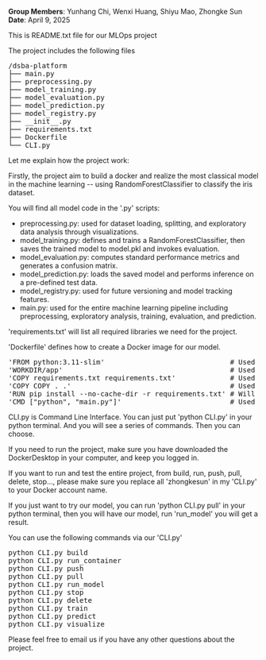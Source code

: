 **Group Members**: Yunhang Chi, Wenxi Huang, Shiyu Mao, Zhongke Sun  
**Date**: April 9, 2025  

This is README.txt file for our MLOps project

The project includes the following files

<pre>
/dsba-platform
├── main.py
├── preprocessing.py
├── model_training.py
├── model_evaluation.py
├── model_prediction.py
├── model_registry.py
├── __init__.py
├── requirements.txt
├── Dockerfile
└── CLI.py
</pre>



Let me explain how the project work:

Firstly, the project aim to build a docker and realize the most classical model in the machine learning -- using RandomForestClassifier to classify the iris dataset.

You will find all model code in the '.py' scripts:
- preprocessing.py: used for dataset loading, splitting, and exploratory data analysis through visualizations.
- model_training.py: defines and trains a RandomForestClassifier, then saves the trained model to model.pkl and invokes evaluation.
- model_evaluation.py: computes standard performance metrics and generates a confusion matrix.
- model_prediction.py: loads the saved model and performs inference on a pre-defined test data.
- model_registry.py: used for future versioning and model tracking features.
- main.py: used for the entire machine learning pipeline including preprocessing, exploratory analysis, training, evaluation, and prediction.

'requirements.txt' will list all required libraries we need for the project.

'Dockerfile' defines how to create a Docker image for our model. 
<pre>
'FROM python:3.11-slim'                              # Used to prepare a light python envrionment
'WORKDIR/app'                                        # Used to set working directory
'COPY requirements.txt requirements.txt'             # Used to copy local requirements.txt to image/app/requirements.txt
'COPY COPY . .'                                      # Used to copy functional '.py' scripts and configuration files to image/app
'RUN pip install --no-cache-dir -r requirements.txt' # Will execute 'pip' to install scikit-learn
'CMD ["python", "main.py"]'                          # Used to define - when we run the docker container, we will execute python main.py
</pre>


CLI.py is Command Line Interface. You can just put 'python CLI.py' in your python terminal. And you will see a series of commands. Then you can choose.

If you need to run the project, make sure you have downloaded the DockerDesktop in your computer, and keep you logged in.

If you want to run and test the entire project, from build, run, push, pull, delete, stop..., please make sure you replace all 'zhongkesun' in my 'CLI.py' to your Docker account name.

If you just want to try our model, you can run 'python CLI.py pull' in your python terminal, then you will have our model, run 'run_model' you will get a result.

You can use the following commands via our 'CLI.py'

<pre>
python CLI.py build
python CLI.py run_container
python CLI.py push
python CLI.py pull
python CLI.py run_model
python CLI.py stop
python CLI.py delete
python CLI.py train
python CLI.py predict
python CLI.py visualize
</pre>


Please feel free to email us if you have any other questions about the project.

